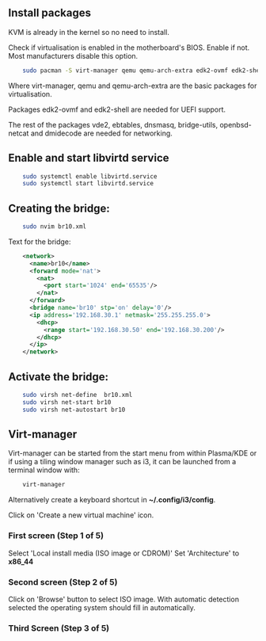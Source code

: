 ## Install packages

KVM is already in the kernel so no need to install.

Check if virtualisation is enabled in the motherboard's BIOS. Enable if not. Most manufacturers disable this option.

```bash
    sudo pacman -S virt-manager qemu qemu-arch-extra edk2-ovmf edk2-shell vde2 ebtables dnsmasq bridge-utils openbsd-netcat dmidecode
```
Where virt-manager, qemu and qemu-arch-extra are the basic packages for virtualisation.

Packages edk2-ovmf and edk2-shell are needed for UEFI support.

The rest of the packages vde2, ebtables, dnsmasq, bridge-utils, openbsd-netcat and dmidecode are needed for networking.

## Enable and start libvirtd service
```bash
    sudo systemctl enable libvirtd.service
    sudo systemctl start libvirtd.service
```

## Creating the bridge:

```bash
    sudo nvim br10.xml
```

Text for the bridge:

```xml
    <network>
      <name>br10</name>
      <forward mode='nat'>
        <nat>
          <port start='1024' end='65535'/>
        </nat>
      </forward>
      <bridge name='br10' stp='on' delay='0'/>
      <ip address='192.168.30.1' netmask='255.255.255.0'>
        <dhcp>
          <range start='192.168.30.50' end='192.168.30.200'/>
        </dhcp>
      </ip>
    </network>
```

## Activate the bridge:

```bash
    sudo virsh net-define  br10.xml
    sudo virsh net-start br10
    sudo virsh net-autostart br10
```
## Virt-manager
Virt-manager can be started from the start menu from within Plasma/KDE or if using a tiling window manager such as i3,
it can be launched from a terminal window with:
```bash
    virt-manager
```
Alternatively create a keyboard shortcut in **~/.config/i3/config**.

Click on 'Create a new virtual machine' icon.

### First screen (Step 1 of 5)
Select 'Local install media (ISO image or CDROM)'
Set 'Architecture' to **x86_44**
### Second screen (Step 2 of 5)
Click on 'Browse' button to select ISO image. With automatic detection selected the operating system should fill in automatically.
### Third Screen (Step 3 of 5)
